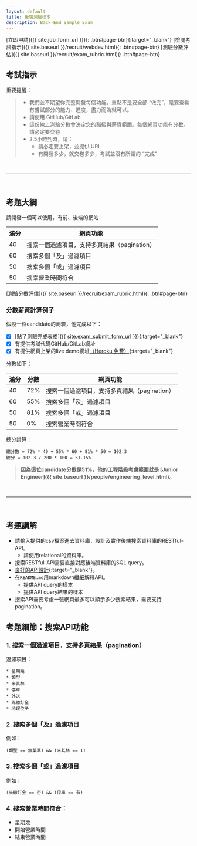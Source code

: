```yaml
---
layout: default
title: 後端測驗樣本
description: Back-End Sample Exam
---
```


[立即申請]({{ site.job_form_url }}){: .btn#page-btn}{:target="_blank"}
[檢閱考試指示]({{ site.baseurl }}/recruit/webdev.html){: .btn#page-btn}
[測驗分數評估]({{ site.baseurl }}/recruit/exam_rubric.html){: .btn#page-btn}

## 考試指示 

重要提醒：

> * 我們並不期望你完整開發每個功能。重點不是要全部 “做完”，是要查看有嘗試部分的能力、進度，盡力而為就可以。
> * 請使用 GitHub/GitLab
> * 這份線上測驗分數會決定您的職級與薪資範圍。每個網頁功能有分數。請必定要交卷
> * 2.5小時到時，請：
>   * 請必定要上架，並提供 URL
>   * 有開發多少，就交卷多少，考試並沒有所謂的 “完成”

<br>

---

<br>

## 考題大綱

請開發一個可以使用，有前、後端的網站：

| 滿分 | 網頁功能 |
| --- | --- |
| 40 | 搜索一個過濾項目，支持多頁結果（pagination） |
| 60 | 搜索多個「及」過濾項目 |
| 50 | 搜索多個「或」過濾項目 |
| 50 | 搜索營業時間符合 |

[測驗分數評估]({{ site.baseurl }}/recruit/exam_rubric.html){: .btn#page-btn}

### 分數薪資計算例子

假設一位candidate的測驗，他完成以下：

- [x]  [貼了測驗完成表格]({{ site.exam_submit_form_url }}){:target="_blank"}
- [x]  有提供考試代碼GitHub/GitLab網址
- [x]  有提供網頁上架的live demo網址[（Heroku 免費）](https://medium.com/enjoy-life-enjoy-coding/heroku-搭配-git-在-heroku-上部署網站的手把手教學-bf4fd6f998b8){:target="_blank"}

分數如下：

| 滿分 | 分數 | 網頁功能 |
| --- | --- | --- |
| 40 | 72% | 搜索一個過濾項目，支持多頁結果（pagination） |
| 60 | 55% | 搜索多個「及」過濾項目 |
| 50 | 81% | 搜索多個「或」過濾項目 |
| 50 | 0% | 搜索營業時間符合 |

總分計算：
```
總分數 = 72% * 40 + 55% * 60 + 81% * 50 = 102.3
總分 = 102.3 / 200 * 100 = 51.15%
```

> **因為這位candidate分數是51%，他的工程階級考慮範圍就是 [Junior Engineer]({{ site.baseurl }}/people/engineering_level.html)。**

<br>

---

<br>

## 考題講解

* 請輸入提供的csv檔案進去資料庫，設計及實作後端搜索資料庫的RESTful-API。
	* 請使用relational的資料庫。
* 搜索RESTful-API需要直接對應後端資料庫的SQL query。
* [良好的API設計](https://www.vinaysahni.com/best-practices-for-a-pragmatic-restful-api){:target="_blank"}。
* 在`README.md`用markdown纖細解釋API。
	* 提供API query的樣本
	* 提供API query結果的樣本
* 搜索API需要考慮一張網頁最多可以顯示多少搜索結果，需要支持pagination。

## 考題細節：搜索API功能

### 1. 搜索一個過濾項目，支持多頁結果（pagination）

過濾項目：
```
* 星期幾
* 類型
* 米其林
* 停車
* 外送
* 先繳訂金
* 地理位子
```

### 2. 搜索多個「及」過濾項目

例如：
```
(類型 == 無菜單) && (米其林 == 1)
```

### 3. 搜索多個「或」過濾項目

例如：
```
(先繳訂金 == 否) && (停車 == 有)
```

### 4. 搜索營業時間符合：

* 星期幾
* 開始營業時間
* 結束營業時間
